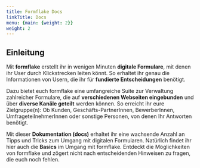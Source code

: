 ```yaml
---
title: Formflake Docs
linkTitle: Docs
menu: {main: {weight: 2}}
weight: 2
---
```


## Einleitung

Mit **formflake** erstellt ihr in wenigen Minuten **digitale Formulare**, mit denen ihr User durch Klickstrecken leiten könnt. So erhaltet ihr genau die Informationen von Usern, die ihr für **fundierte Entscheidungen** benötigt.

Dazu bietet euch formflake eine umfangreiche Suite zur Verwaltung zahlreicher Formulare, die auf **verschiedenen Webseiten eingebunden** und über **diverse Kanäle geteilt** werden können. So erreicht ihr eure Zielgruppe(n): Ob Kunden, Geschäfts-PartnerInnen, BewerberInnen, UmfrageteilnehmerInnen oder sonstige Personen, von denen Ihr Antworten benötigt. 

Mit dieser **Dokumentation (docs)** erhaltet ihr eine wachsende Anzahl an Tipps und Tricks zum Umgang mit digitalen Formularen. Natürlich findet ihr hier auch die **Basics** im Umgang mit formflake. Entdeckt die Möglichkeiten von formflake und zögert nicht nach entscheidenden Hinweisen zu fragen, die euch noch fehlen.